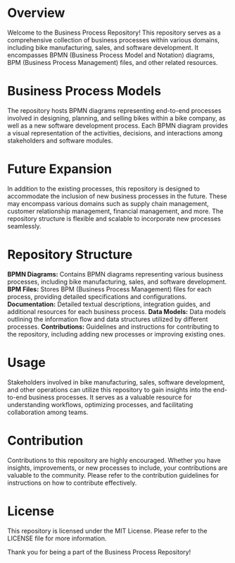 # Overview
Welcome to the Business Process Repository! This repository serves as a comprehensive collection of business processes within various domains, including bike manufacturing, sales, and software development. It encompasses BPMN (Business Process Model and Notation) diagrams, BPM (Business Process Management) files, and other related resources.

# Business Process Models
The repository hosts BPMN diagrams representing end-to-end processes involved in designing, planning, and selling bikes within a bike company, as well as a new software development process. Each BPMN diagram provides a visual representation of the activities, decisions, and interactions among stakeholders and software modules.

# Future Expansion
In addition to the existing processes, this repository is designed to accommodate the inclusion of new business processes in the future. These may encompass various domains such as supply chain management, customer relationship management, financial management, and more. The repository structure is flexible and scalable to incorporate new processes seamlessly.

# Repository Structure
**BPMN Diagrams:** Contains BPMN diagrams representing various business processes, including bike manufacturing, sales, and software development.
**BPM Files:** Stores BPM (Business Process Management) files for each process, providing detailed specifications and configurations.
**Documentation:** Detailed textual descriptions, integration guides, and additional resources for each business process.
**Data Models:** Data models outlining the information flow and data structures utilized by different processes.
**Contributions:** Guidelines and instructions for contributing to the repository, including adding new processes or improving existing ones.

# Usage
Stakeholders involved in bike manufacturing, sales, software development, and other operations can utilize this repository to gain insights into the end-to-end business processes. It serves as a valuable resource for understanding workflows, optimizing processes, and facilitating collaboration among teams.

# Contribution
Contributions to this repository are highly encouraged. Whether you have insights, improvements, or new processes to include, your contributions are valuable to the community. Please refer to the contribution guidelines for instructions on how to contribute effectively.

# License
This repository is licensed under the MIT License. Please refer to the LICENSE file for more information.

Thank you for being a part of the Business Process Repository!
